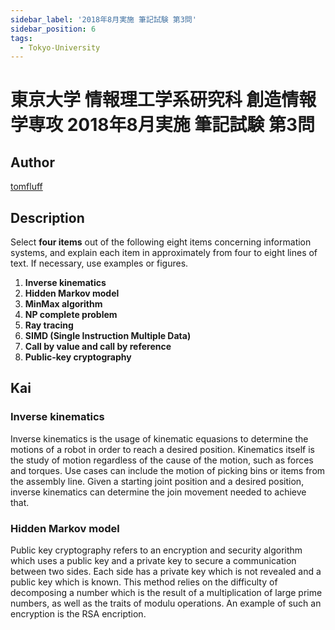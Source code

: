 ```yaml
---
sidebar_label: '2018年8月実施 筆記試験 第3問'
sidebar_position: 6
tags:
  - Tokyo-University
---
```

# 東京大学 情報理工学系研究科 創造情報学専攻 2018年8月実施 筆記試験 第3問

## **Author**
[tomfluff](https://github.com/tomfluff)

## **Description**
Select **four items** out of the following eight items concerning information systems, and explain each item in approximately from four to eight lines of text. If necessary, use examples or figures.

1. **Inverse kinematics**
2. **Hidden Markov model**
3. **MinMax algorithm**
4. **NP complete problem**
5. **Ray tracing**
6. **SIMD (Single Instruction Multiple Data)**
7. **Call by value and call by reference**
8. **Public-key cryptography**

## **Kai**
### Inverse kinematics
Inverse kinematics is the usage of kinematic equasions to determine the motions of a robot in order to reach a desired position. Kinematics itself is the study of motion regardless of the cause of the motion, such as forces and torques. Use cases can include the motion of picking bins or items from the assembly line. Given a starting joint position and a desired position, inverse kinematics can determine the join movement needed to achieve that.

### Hidden Markov model
Public key cryptography refers to an encryption and security algorithm which uses a public key and a private key to secure a communication between two sides. Each side has a private key which is not revealed and a public key which is known. This method relies on the difficulty of decomposing a number which is the result of a multiplication of large prime numbers, as well as the traits of modulu operations. An example of such an encryption is the RSA encription.